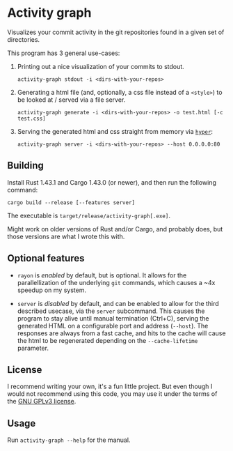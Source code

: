 # Activity graph
Visualizes your commit activity in the git repositories found in a
given set of directories.

This program has 3 general use-cases:

1. Printing out a nice visualization of your commits to stdout.

   ```
   activity-graph stdout -i <dirs-with-your-repos>
   ```

2. Generating a html file (and, optionally, a css file instead of a
   `<style>`) to be looked at / served via a file server.

   ```
   activity-graph generate -i <dirs-with-your-repos> -o test.html [-c test.css]
   ```

3. Serving the generated html and css straight from memory via
   [`hyper`][hyper]:

   ```
   activity-graph server -i <dirs-with-your-repos> --host 0.0.0.0:80
   ```

## Building

Install Rust 1.43.1 and Cargo 1.43.0 (or newer), and then run the
following command:

```
cargo build --release [--features server]
```

The executable is `target/release/activity-graph[.exe]`.

Might work on older versions of Rust and/or Cargo, and probably does,
but those versions are what I wrote this with.

## Optional features

- `rayon` is *enabled* by default, but is optional. It allows for the
  parallellization of the underlying `git` commands, which causes a
  ~4x speedup on my system.

- `server` is *disabled* by default, and can be enabled to allow for
  the third described usecase, via the `server` subcommand. This
  causes the program to stay alive until manual termination (Ctrl+C),
  serving the generated HTML on a configurable port and address
  (`--host`). The responses are always from a fast cache, and hits to
  the cache will cause the html to be regenerated depending on the
  `--cache-lifetime` parameter.

## License

I recommend writing your own, it's a fun little project. But even
though I would not recommend using this code, you may use it under the
terms of the [GNU GPLv3 license][license].

## Usage

Run `activity-graph --help` for the manual.

[hyper]: https://crates.io/crates/hyper "A fast HTTP 1/2 server written in Rust"
[license]: LICENSE.md "The GNU GPLv3 license text in Markdown."
